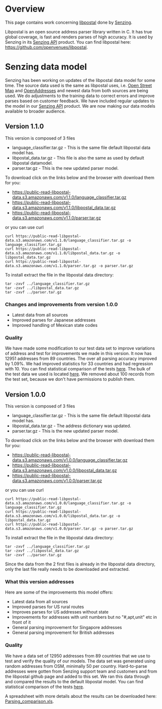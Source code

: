 # Overview
This page contains work concerning [libpostal](https://github.com/openvenues/libpostal) done by [Senzing](https://senzing.com/).

Libpostal is an open source address parser library written in C. It has true global coverage, is fast and renders parses of high accuracy. It is used by Senzing in its [Senzing API](https://senzing.com/senzing-api/) product. You can find libpostal here: https://github.com/openvenues/libpostal.

# Senzing data model
Senzing has been working on updates of the libpostal data model for some time. The source data used is the same as libpostal uses, i.e. [Open Street Map](https://www.openstreetmap.org/) and [OpenAddresses](https://openaddresses.io) and newest data from both sources are being used. We do adjustments to the training data to correct errors and improve parses based on customer feedback.
We have included regular updates to the model in our [Senzing API](https://senzing.com/senzing-api/) product.
We are now making our data models available to broader audience.

## Version 1.1.0
This version is composed of 3 files
- language_classifier.tar.gz - This is the same file default libpostal data model has.
- libpostal_data.tar.gz - This file is also the same as used by default libpostal datamodel.
- parser.tar.gz - This is the new updated parser model.

To download click on the links below and the browser with download them for you:
- https://public-read-libpostal-data.s3.amazonaws.com/v1.1.0/language_classifier.tar.gz
- https://public-read-libpostal-data.s3.amazonaws.com/v1.1.0/libpostal_data.tar.gz
- https://public-read-libpostal-data.s3.amazonaws.com/v1.1.0/parser.tar.gz

or you can use curl
```
curl https://public-read-libpostal-data.s3.amazonaws.com/v1.1.0/language_classifier.tar.gz -o language_classifier.tar.gz
curl https://public-read-libpostal-data.s3.amazonaws.com/v1.1.0/libpostal_data.tar.gz -o libpostal_data.tar.gz
curl https://public-read-libpostal-data.s3.amazonaws.com/v1.1.0/parser.tar.gz -o parser.tar.gz
```

To install extract the file in the libpostal data directory:
```
tar -zxvf ../language_classifier.tar.gz
tar -zxvf ../libpostal_data.tar.gz
tar -zxvf ../parser.tar.gz
```

### Changes and improvements from version 1.0.0
- Latest data from all sources
- Improved parses for Japanese addresses
- Improved handling of Mexican state codes

### Quality
We have made some modification to our test data set to improve variations of address and test for improvements we made in this version.  It now has 12951 addresses from 89 countries.
The over all parsing accuracy improved by 1.09%.  We had improved statistics for 33 countries and had regression with 10.
You can find statistical comparison of the tests [here](./files/stats/v1.1.0/Parsing_comparison_v1_0_0.md).
The bulk of the test data we used is located [here](./files/tests/v1.1.0/test_data.csv). We removed about 100 records from the test set, because we don't have permissions to publish them.

## Version 1.0.0
This version is composed of 3 files 
- language_classifier.tar.gz - This is the same file default libpostal data model has.
- libpostal_data.tar.gz - The address dictionary was updated.
- parser.tar.gz - This is the new updated parser model.

To download click on the links below and the browser with download them for you:
- https://public-read-libpostal-data.s3.amazonaws.com/v1.0.0/language_classifier.tar.gz
- https://public-read-libpostal-data.s3.amazonaws.com/v1.0.0/libpostal_data.tar.gz
- https://public-read-libpostal-data.s3.amazonaws.com/v1.0.0/parser.tar.gz

or you can use curl
```
curl https://public-read-libpostal-data.s3.amazonaws.com/v1.0.0/language_classifier.tar.gz -o language_classifier.tar.gz
curl https://public-read-libpostal-data.s3.amazonaws.com/v1.0.0/libpostal_data.tar.gz -o libpostal_data.tar.gz
curl https://public-read-libpostal-data.s3.amazonaws.com/v1.0.0/parser.tar.gz -o parser.tar.gz
```

To install extract the file in the libpostal data directory:
```
tar -zxvf ../language_classifier.tar.gz
tar -zxvf ../libpostal_data.tar.gz 
tar -zxvf ../parser.tar.gz
```
Since the data from the 2 first files is already in the libpostal data directory, only the last file really needs to be downloaded and extracted.

### What this version addresses
Here are some of the improvements this model offers:
- Latest data from all sources
- Improved parses for US rural routes
- Improves parses for US addresses without state
- Improvements for addresses with unit numbers but no "#,apt,unit" etc in front of it
- General parsing improvement for Singapore addresses
- General parsing improvement for British addresses

### Quality
We have a data set of 12950 addresses from 89 countries that we use to test and verify the quality of our models. The data set was generated using random addresses from OSM, minimally 50 per country. Hard-to-parse addresses were gotten from Senzing support team and customers and from the libpostal github page and added to this set.  We ran this data through and compared the results to the default libpostal model.
You can find statistical comparison of the tests [here](./files/stats/v1/Parsing_comparison.md).

A spreadsheet with more details about the results can be downloaded here: [Parsing_comparison.xls](https://github.com/Senzing/libpostal-data/blob/main/files/stats/v1/Parsing_comparison.xls).


